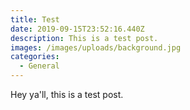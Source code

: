 ```yaml
---
title: Test
date: 2019-09-15T23:52:16.440Z
description: This is a test post.
images: /images/uploads/background.jpg
categories:
  - General
---
```

Hey ya'll, this is a test post.
